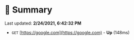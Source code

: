# 📖 Summary
Last updated: **2/24/2021, 6:42:32 PM**

- `GET` [https://google.com](https://google.com) - **Up** (148ms)
